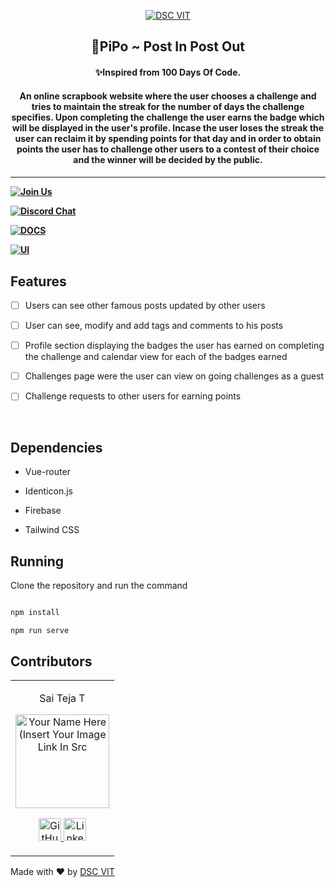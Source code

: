 <p  align="center">

<a  href="https://dscvit.com">

<img  src="https://user-images.githubusercontent.com/30529572/92081025-fabe6f00-edb1-11ea-9169-4a8a61a5dd45.png"  alt="DSC VIT"/>

</a>

<h2  align="center"> 🐧PiPo ~ Post In Post Out </h2>

<h4  align="center"> ✨Inspired from 100 Days Of Code. <h4>

<h4  align="center"> An online scrapbook website where the user chooses a challenge and tries to maintain the streak for the number of days the challenge specifies. Upon completing the challenge the user earns the badge which will be displayed in the user's profile. Incase the user loses the streak the user can reclaim it by spending points for that day and in order to obtain points the user has to challenge other users to a contest of their choice and the winner will be decided by the public. <h4>

</p>

---

[![Join Us](https://img.shields.io/badge/Join%20Us-Developer%20Student%20Clubs-red)](https://dsc.community.dev/vellore-institute-of-technology/)

[![Discord Chat](https://img.shields.io/discord/760928671698649098.svg)](https://discord.gg/498KVdSKWR)

[![DOCS](https://img.shields.io/badge/Documentation-see%20docs-green?style=flat-square&logo=appveyor)](INSERT_LINK_FOR_DOCS_HERE)

[![UI ](https://img.shields.io/badge/User%20Interface-Link%20to%20UI-orange?style=flat-square&logo=appveyor)](INSERT_UI_LINK_HERE)

## Features

- [ ] Users can see other famous posts updated by other users

- [ ] User can see, modify and add tags and comments to his posts

- [ ] Profile section displaying the badges the user has earned on completing the challenge and calendar view for each of the badges earned

- [ ] Challenges page were the user can view on going challenges as a guest

- [ ] Challenge requests to other users for earning points

<br>

## Dependencies

- Vue-router

- Identicon.js

- Firebase

- Tailwind CSS

## Running

Clone the repository and run the command

```bash

npm install

npm run serve

```

## Contributors

<table>

<tr  align="center">

<td>

Sai Teja T

<p  align="center">

<img  src = "https://dscvit.com/images/dsc-logo-square.svg"  width="150"  height="150"  alt="Your Name Here (Insert Your Image Link In Src">

</p>

<p  align="center">

<a  href = "https://github.com/saikun0293">

<img  src = "http://www.iconninja.com/files/241/825/211/round-collaboration-social-github-code-circle-network-icon.svg"  width="36"  height = "36"  alt="GitHub"/>

</a>

<a  href = "https://www.linkedin.com/in/sai-teja-reddy-tileti-ba0645126/">

<img  src = "http://www.iconninja.com/files/863/607/751/network-linkedin-social-connection-circular-circle-media-icon.svg"  width="36"  height="36"  alt="LinkedIn"/>

</a>

</p>

</td>

</tr>

</table>

<p  align="center">

Made with :heart: by <a  href="https://dscvit.com">DSC VIT</a>

</p>
